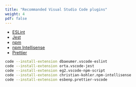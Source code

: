 ```yaml
---
title: "Recommanded Visual Studio Code plugins"
weight: 4
pdf: false
---
```


 - [ESLint](https://marketplace.visualstudio.com/items?itemName=dbaeumer.vscode-eslint)
 - [Jest](https://marketplace.visualstudio.com/items?itemName=Orta.vscode-jest)
 - [npm](https://marketplace.visualstudio.com/items?itemName=eg2.vscode-npm-script)
 - [npm Intellisense](https://marketplace.visualstudio.com/items?itemName=christian-kohler.npm-intellisense)
 - [Prettier](https://marketplace.visualstudio.com/items?itemName=esbenp.prettier-vscode)

```sh
code --install-extension dbaeumer.vscode-eslint
code --install-extension orta.vscode-jest
code --install-extension eg2.vscode-npm-script
code --install-extension christian-kohler.npm-intellisense
code --install-extension esbenp.prettier-vscode
```
